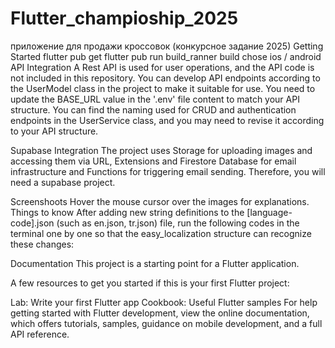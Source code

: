 # Flutter_champioship_2025
приложение для продажи кроссовок (конкурсное задание 2025)
Getting Started
flutter pub get
flutter pub run build_ranner build
chose ios / android
API Integration
A Rest API is used for user operations, and the API code is not included in this repository. You can develop API endpoints according to the UserModel class in the project to make it suitable for use. You need to update the BASE_URL value in the '.env' file content to match your API structure. You can find the naming used for CRUD and authentication endpoints in the UserService class, and you may need to revise it according to your API structure.

Supabase Integration
The project uses Storage for uploading images and accessing them via URL, Extensions and Firestore Database for email infrastructure and Functions for triggering email sending. Therefore, you will need a supabase project.

Screenshoots
Hover the mouse cursor over the images for explanations.
Things to know
After adding new string definitions to the [language-code].json (such as en.json, tr.json) file, run the following codes in the terminal one by one so that the easy_localization structure can recognize these changes:

Documentation
This project is a starting point for a Flutter application.

A few resources to get you started if this is your first Flutter project:

Lab: Write your first Flutter app
Cookbook: Useful Flutter samples
For help getting started with Flutter development, view the online documentation, which offers tutorials, samples, guidance on mobile development, and a full API reference.


